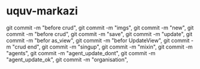 # uquv-markazi
git commit -m "before crud",
git commit -m "imgs",
git commit -m "new",
git commit -m "before crud",
git commit -m "save",
git commit -m "update",
git commit -m "befor as_view",
git commit -m "befor UpdateView",
git commit -m "crud end",
git commit -m "singup",
git commit -m "mixin",
git commit -m "agents",
git commit -m "agent_update_dont",
git commit -m "agent_update_ok",
git commit -m "organisation",